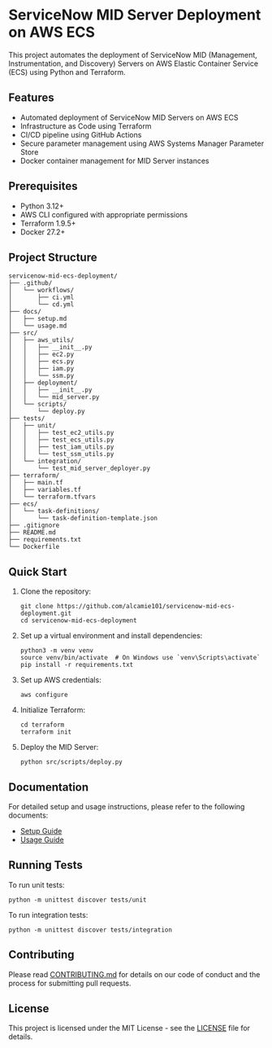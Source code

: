 # ServiceNow MID Server Deployment on AWS ECS

This project automates the deployment of ServiceNow MID (Management, Instrumentation, and Discovery) Servers on AWS Elastic Container Service (ECS) using Python and Terraform.

## Features

- Automated deployment of ServiceNow MID Servers on AWS ECS
- Infrastructure as Code using Terraform
- CI/CD pipeline using GitHub Actions
- Secure parameter management using AWS Systems Manager Parameter Store
- Docker container management for MID Server instances

## Prerequisites

- Python 3.12+
- AWS CLI configured with appropriate permissions
- Terraform 1.9.5+
- Docker 27.2+

## Project Structure

```
servicenow-mid-ecs-deployment/
├── .github/
│   └── workflows/
│       ├── ci.yml
│       └── cd.yml
├── docs/
│   ├── setup.md
│   └── usage.md
├── src/
│   ├── aws_utils/
│   │   ├── __init__.py
│   │   ├── ec2.py
│   │   ├── ecs.py
│   │   ├── iam.py
│   │   └── ssm.py
│   ├── deployment/
│   │   ├── __init__.py
│   │   └── mid_server.py
│   └── scripts/
│       └── deploy.py
├── tests/
│   ├── unit/
│   │   ├── test_ec2_utils.py
│   │   ├── test_ecs_utils.py
│   │   ├── test_iam_utils.py
│   │   └── test_ssm_utils.py
│   └── integration/
│       └── test_mid_server_deployer.py
├── terraform/
│   ├── main.tf
│   ├── variables.tf
│   └── terraform.tfvars
├── ecs/
│   └── task-definitions/
│       └── task-definition-template.json
├── .gitignore
├── README.md
├── requirements.txt
└── Dockerfile
```

## Quick Start

1. Clone the repository:
   ```
   git clone https://github.com/alcamie101/servicenow-mid-ecs-deployment.git
   cd servicenow-mid-ecs-deployment
   ```

2. Set up a virtual environment and install dependencies:
   ```
   python3 -m venv venv
   source venv/bin/activate  # On Windows use `venv\Scripts\activate`
   pip install -r requirements.txt
   ```

3. Set up AWS credentials:
   ```
   aws configure
   ```

4. Initialize Terraform:
   ```
   cd terraform
   terraform init
   ```

5. Deploy the MID Server:
   ```
   python src/scripts/deploy.py
   ```

## Documentation

For detailed setup and usage instructions, please refer to the following documents:

- [Setup Guide](docs/setup.md)
- [Usage Guide](docs/usage.md)

## Running Tests

To run unit tests:
```
python -m unittest discover tests/unit
```

To run integration tests:
```
python -m unittest discover tests/integration
```

## Contributing

Please read [CONTRIBUTING.md](CONTRIBUTING.md) for details on our code of conduct and the process for submitting pull requests.

## License

This project is licensed under the MIT License - see the [LICENSE](LICENSE) file for details.